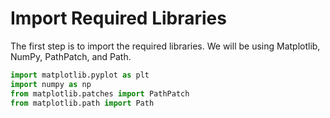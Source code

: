 # Import Required Libraries

The first step is to import the required libraries. We will be using Matplotlib, NumPy, PathPatch, and Path.

```python
import matplotlib.pyplot as plt
import numpy as np
from matplotlib.patches import PathPatch
from matplotlib.path import Path
```
